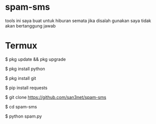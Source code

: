 # spam-sms


tools ini saya buat untuk hiburan semata jika disalah gunakan saya tidak akan bertanggung jawab 


# Termux

$ pkg update && pkg upgrade

$ pkg install python

$ pkg install git

$ pip install requests

$ git clone https://github.com/san3net/spam-sms

$ cd spam-sms

$ python spam.py
